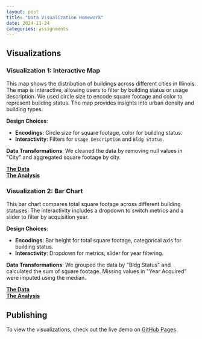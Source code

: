 ```yaml
---
layout: post
title: "Data Visualization Homework"
date: 2024-11-24
categories: assignments
---
```


## Visualizations

### Visualization 1: Interactive Map
This map shows the distribution of buildings across different cities in Illinois. The map is interactive, allowing users to filter by building status or usage description. We used circle size to encode square footage and color to represent building status. The map provides insights into urban density and building types.

**Design Choices**:
- **Encodings**: Circle size for square footage, color for building status.
- **Interactivity**: Filters for `Usage Description` and `Bldg Status`.

**Data Transformations**:
We cleaned the data by removing null values in "City" and aggregated square footage by city.

**[The Data](https://raw.githubusercontent.com/UIUC-iSchool-DataViz/is445_data/main/building_inventory.csv)**  
**[The Analysis](https://github.com/yvonneyangyan/yvonneyangyan.github.io/blob/main/Workbook.ipynb)**

### Visualization 2: Bar Chart
This bar chart compares total square footage across different building statuses. The interactivity includes a dropdown to switch metrics and a slider to filter by acquisition year.

**Design Choices**:
- **Encodings**: Bar height for total square footage, categorical axis for building status.
- **Interactivity**: Dropdown for metrics, slider for year filtering.

**Data Transformations**:
We grouped the data by "Bldg Status" and calculated the sum of square footage. Missing values in "Year Acquired" were imputed using the median.

**[The Data](https://raw.githubusercontent.com/UIUC-iSchool-DataViz/is445_data/main/building_inventory.csv)**  
**[The Analysis](https://github.com/yvonneyangyan/yvonneyangyan.github.io/blob/main/Workbook.ipynb)**

## Publishing
To view the visualizations, check out the live demo on [GitHub Pages](https://yvonneyangyan.github.io/).
